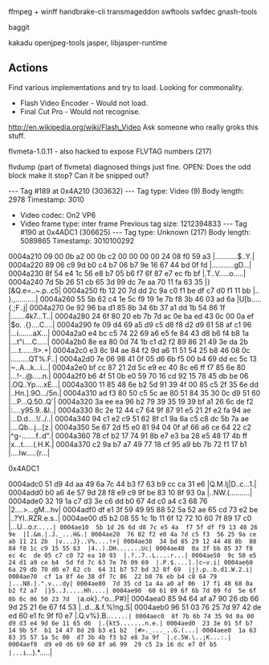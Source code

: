 ffmpeg + winff
handbrake-cli
transmageddon
swftools
swfdec
gnash-tools

baggit

kakadu
openjpeg-tools
jasper, libjasper-runtime

Actions
-------
Find various implementations and try to load. Looking for commonality.
- Flash Video Encoder - Would not load.
- Final Cut Pro - Would not recognise.

http://en.wikipedia.org/wiki/Flash_Video
Ask someone who really groks this stuff.

flvmeta-1.0.11 - also hacked to expose FLVTAG numbers (217)

flvdump (part of flvmeta) diagnosed things just fine.
OPEN: Does the odd block make it stop? Can it be snipped out?

--- Tag #189 at 0x4A210 (303632) ---
Tag type: Video (9)
Body length: 2978
Timestamp: 3010
* Video codec: On2 VP6
* Video frame type: inter frame
Previous tag size: 1212394833
--- Tag #190 at 0x4ADC1 (306625) ---
Tag type: Unknown (217)
Body length: 5089865
Timestamp: 3010100292


0004a210  09 00 0b a2 00 0b c2 00  00 00 00 24 08 f0 59 a3  |...........$..Y.|
0004a220  89 06 c9 9d b0 c4 b7 06  b7 9e 16 67 44 bd 0f fd  |...........gD...|
0004a230  8f 54 e4 1c 56 e8 b7 05  b6 f7 6f 87 e7 ec fb bf  |.T..V.....o.....|
0004a240  7d 5b 26 51 cb 65 3d 99  dc 7e aa 70 11 fa 63 35  |}[&Q.e=..~.p..c5|
0004a250  fb 12 20 7d dd 2c 9a c0  f1 be df c7 d0 f1 11 bb  |.. }.,..........|
0004a260  55 5b 62 c4 1e 5c f9 19  1e 7b f8 3b 46 03 ad 6a  |U[b..\...{.;F..j|
0004a270  0e 92 96 ba d1 85 8b 34  6b 37 a1 dd 1b 54 86 1f  |.......4k7...T..|
0004a280  24 6f 80 20 eb 7b 7d ac  0e ba ed 43 0c 00 0a ef  |$o. .{}....C....|
0004a290  fe 09 d4 69 a5 d9 c5 d8  f8 d2 d9 61 58 af c1 96  |...i.......aX...|
0004a2a0  e4 bc c5 74 22 69 a6 e5  fe 84 43 d8 b6 f4 b8 1a  |...t"i....C.....|
0004a2b0  8e ea 80 0d 74 1b c1 d2  f2 89 86 21 49 3e da 2b  |....t......!I>.+|
0004a2c0  e3 8c 94 ae 84 f2 9d a6  11 51 54 25 b8 46 08 0c  |.........QT%.F..|
0004a2d0  7e 06 98 41 0f 05 d6 6b  f5 00 b4 69 dd ec 5c 13  |~..A...k...i..\.|
0004a2e0  bf cc 87 21 2d 5c e9 ec  40 8c e6 ff f7 85 6e 80  |...!-\..@.....n.|
0004a2f0  b6 4f 51 0b e0 59 70 16  cd 92 15 78 45 db be 06  |.OQ..Yp....xE...|
0004a300  11 85 48 6e b2 5d 91 39  4f 00 85 c5 2f 35 6e dd  |..Hn.].9O.../5n.|
0004a310  ad f3 80 50 c5 5c ae 80  51 84 35 30 0c d9 51 60  |...P.\..Q.50..Q`|
0004a320  3a ee ea 96 b2 79 39 35  19 39 bf a1 26 6c de f2  |:....y95.9..&l..|
0004a330  8c 2e 12 44 c7 64 9f 87  91 e5 21 2f e2 fa 94 ae  |...D.d....!/../..|
0004a340  94 c1 e2 c9 51 62 8f c1  9a 6a c5 c8 dc 5b 7a ae  |....Qb...j...[z.|
0004a350  5e 67 2d f5 e0 81 94 04  0f af 66 a6 ce 64 22 c2  |^g-.......f..d".|
0004a360  78 cf b2 17 74 91 8b e7  e3 ba 28 e5 48 17 4b ff  |x...t.....(.H.K.|
0004a370  c2 9a b7 a7 49 77 18 cf  95 a9 bb 7b 72 f1 17 b1  |....Iw.....{r...|

0x4ADC1

0004adc0  51 d9 4d aa 49 6a 7c 44  b3 f7 63 b9 cc ca 31 e6  |Q.M.Ij|D..c...1.|
0004add0  b0 a6 4e 57 9d 28 f8 e9  c9 9f be 83 10 8f 93 0a  |..NW.(..........|
0004ade0  32 19 1a c7 d3 3e c6 dd  b0 67 4d c0 a4 c3 68 76  |2....>...gM...hv|
0004adf0  df e1 3f 59 49 95 88 52  5a 52 ae 65 cd 73 e2 be  |..?YI..RZR.e.s..|
0004ae00  d5 b2 08 55 1c 1b 11 6f  12 72 10 60 7f 89 17 c0  |...U...o.r.`....|
0004ae10  5b 1d 26 6d d8 7c e5 4a  f7 5f df f9 13 48 26 9e  |[.&m.|.J._...H&.|
0004ae20  76 82 f2 e0 4a 7d c5 f3  56 25 9a ce ab 11 21 2b  |v...J}..V%....!+|
0004ae30  34 bd 85 29 12 44 48 8b  88 84 f8 1c c9 15 55 63  |4..).DH.......Uc|
0004ae40  0a 3f bb 85 37 f8 ec 4c  de 05 c7 c0 72 ea 10 93  |.?..7..L....r...|
0004ae50  9c 50 e5 24 d1 a9 ce b4  5d fd 7c 63 7e 76 09 69  |.P.$....].|c~v.i|
0004ae60  6a 29 db 70 d0 e7 62 cb  64 31 b7 57 bd 32 8f 69  |j).p..b.d1.W.2.i|
0004ae70  cf 1a 8f 4e 38 df 7c 86  22 b0 76 eb b4 c8 64 79  |...N8.|.".v...dy|
0004ae80  7d 35 cd 1a 4a a0 af 06  17 f1 48 68 0a b2 f2 a7  |}5..J.....Hh....|
0004ae90  60 61 89 6f 6b 7d 09 fd  5e 6f 0b 0c 06 50 23 7d  |`a.ok}..^o...P#}|
0004aea0  85 94 64 af a7 90 26 db  66 9d 25 21 6e 67 f4 53  |..d...&.f.%!ng.S|
0004aeb0  96 51 03 76 25 7d 97 42  de ed 60 e1 fc 9f f0 e7  |.Q.v%}.B..`.....|
0004aec0  8f 7b 6b 74 35 9d 0a 00  d9 d3 e4 9d 6e 11 65 d6  |.{kt5.......n.e.|
0004aed0  23 3e 01 5f b7 14 9b 5f  b1 14 47 8d 28 b3 e1 b2  |#>._..._..G.(...|
0004aee0  1a 63 83 35 57 1a 5c 00  d7 3b 4b f3 b2 e8 3a 9f  |.c.5W.\..;K...:.|
0004aef0  d9 e0 d6 69 60 8f a6 99  29 c5 2a 16 dc e7 0f b5  |...i`...).*.....|



